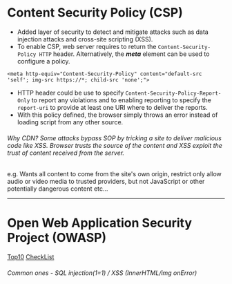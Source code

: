 # Content Security Policy (CSP)

- Added layer of security to detect and mitigate attacks such as data injection attacks and cross-site scripting (XSS).
- To enable CSP, web server requires to return the `Content-Security-Policy HTTP` header. Alternatively, the ***meta*** element can be used to configure a policy.

```<meta http-equiv="Content-Security-Policy" content="default-src 'self'; img-src https://*; child-src 'none';">```
- HTTP header could be use to specify `Content-Security-Policy-Report-Only` to report any violations and to enabling reporting to specify the `report-uri` to provide at least one URI where to deliver the reports.
- With this policy defined, the browser simply throws an error instead of loading script from any other source.
###### Why CDN? Some attacks bypass SOP by tricking a site to deliver malicious code like XSS. Browser trusts the source of the content and XSS exploit the trust of content received from the server.

e.g. Wants all content to come from the site's own origin, restrict only allow audio or video media to trusted providers, but not JavaScript or other potentially dangerous content etc...

---

# Open Web Application Security Project (OWASP)

[Top10](https://sucuri.net/guides/owasp-top-10-security-vulnerabilities-2020/)
[CheckList](https://github.com/0xRadi/OWASP-Web-Checklist)
###### Common ones - SQL injection(1=1) / XSS (InnerHTML/img onError)